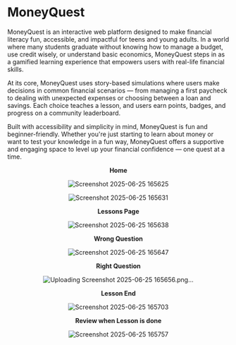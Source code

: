 
# MoneyQuest

MoneyQuest is an interactive web platform designed to make financial literacy fun, accessible, and impactful for teens and young adults. In a world where many students graduate without knowing how to manage a budget, use credit wisely, or understand basic economics, MoneyQuest steps in as a gamified learning experience that empowers users with real-life financial skills.

At its core, MoneyQuest uses story-based simulations where users make decisions in common financial scenarios — from managing a first paycheck to dealing with unexpected expenses or choosing between a loan and savings. Each choice teaches a lesson, and users earn points, badges, and progress on a community leaderboard.

Built with accessibility and simplicity in mind, MoneyQuest is fun and beginner-friendly. Whether you're just starting to learn about money or want to test your knowledge in a fun way, MoneyQuest offers a supportive and engaging space to level up your financial confidence — one quest at a time.

<div align="center">

**Home**

![Screenshot 2025-06-25 165625](https://github.com/user-attachments/assets/9a23d23c-c311-453f-a5aa-b72a7d86e66b)

![Screenshot 2025-06-25 165631](https://github.com/user-attachments/assets/33af20ae-0f75-4d12-b629-46be29a9cfa1)

**Lessons Page**

![Screenshot 2025-06-25 165638](https://github.com/user-attachments/assets/48d6c674-fc17-4cc0-b681-e706154690a7)


**Wrong Question**

![Screenshot 2025-06-25 165647](https://github.com/user-attachments/assets/3d38273d-2f8e-4a3b-87aa-e4cbc1bc7482)

**Right Question**

![Uploading Screenshot 2025-06-25 165656.png…]()

**Lesson End**

![Screenshot 2025-06-25 165703](https://github.com/user-attachments/assets/21b6f51a-e831-4b51-a9d5-a63ff2ee9a20)

**Review when Lesson is done**

![Screenshot 2025-06-25 165757](https://github.com/user-attachments/assets/d376450a-ba3e-4c87-85b8-63e7b4633996)





</div>

